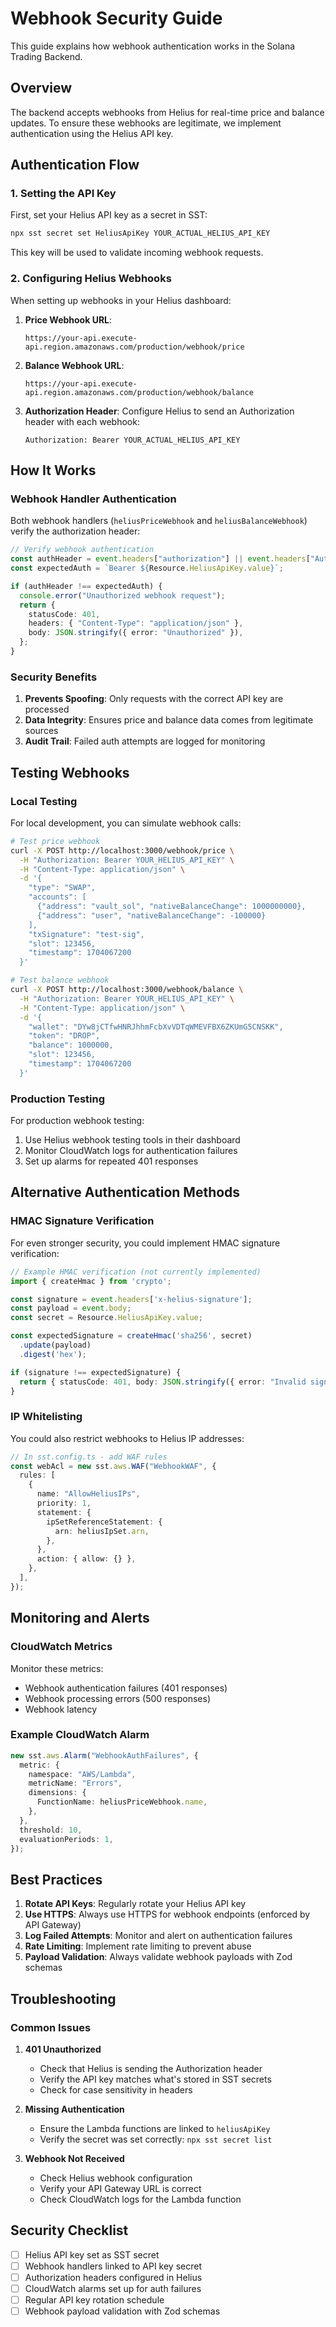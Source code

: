 # Webhook Security Guide

This guide explains how webhook authentication works in the Solana Trading Backend.

## Overview

The backend accepts webhooks from Helius for real-time price and balance updates. To ensure these webhooks are legitimate, we implement authentication using the Helius API key.

## Authentication Flow

### 1. Setting the API Key

First, set your Helius API key as a secret in SST:

```bash
npx sst secret set HeliusApiKey YOUR_ACTUAL_HELIUS_API_KEY
```

This key will be used to validate incoming webhook requests.

### 2. Configuring Helius Webhooks

When setting up webhooks in your Helius dashboard:

1. **Price Webhook URL**: 
   ```
   https://your-api.execute-api.region.amazonaws.com/production/webhook/price
   ```

2. **Balance Webhook URL**:
   ```
   https://your-api.execute-api.region.amazonaws.com/production/webhook/balance
   ```

3. **Authorization Header**:
   Configure Helius to send an Authorization header with each webhook:
   ```
   Authorization: Bearer YOUR_ACTUAL_HELIUS_API_KEY
   ```

## How It Works

### Webhook Handler Authentication

Both webhook handlers (`heliusPriceWebhook` and `heliusBalanceWebhook`) verify the authorization header:

```typescript
// Verify webhook authentication
const authHeader = event.headers["authorization"] || event.headers["Authorization"];
const expectedAuth = `Bearer ${Resource.HeliusApiKey.value}`;

if (authHeader !== expectedAuth) {
  console.error("Unauthorized webhook request");
  return {
    statusCode: 401,
    headers: { "Content-Type": "application/json" },
    body: JSON.stringify({ error: "Unauthorized" }),
  };
}
```

### Security Benefits

1. **Prevents Spoofing**: Only requests with the correct API key are processed
2. **Data Integrity**: Ensures price and balance data comes from legitimate sources
3. **Audit Trail**: Failed auth attempts are logged for monitoring

## Testing Webhooks

### Local Testing

For local development, you can simulate webhook calls:

```bash
# Test price webhook
curl -X POST http://localhost:3000/webhook/price \
  -H "Authorization: Bearer YOUR_HELIUS_API_KEY" \
  -H "Content-Type: application/json" \
  -d '{
    "type": "SWAP",
    "accounts": [
      {"address": "vault_sol", "nativeBalanceChange": 1000000000},
      {"address": "user", "nativeBalanceChange": -100000}
    ],
    "txSignature": "test-sig",
    "slot": 123456,
    "timestamp": 1704067200
  }'

# Test balance webhook
curl -X POST http://localhost:3000/webhook/balance \
  -H "Authorization: Bearer YOUR_HELIUS_API_KEY" \
  -H "Content-Type: application/json" \
  -d '{
    "wallet": "DYw8jCTfwHNRJhhmFcbXvVDTqWMEVFBX6ZKUmG5CNSKK",
    "token": "DROP",
    "balance": 1000000,
    "slot": 123456,
    "timestamp": 1704067200
  }'
```

### Production Testing

For production webhook testing:

1. Use Helius webhook testing tools in their dashboard
2. Monitor CloudWatch logs for authentication failures
3. Set up alarms for repeated 401 responses

## Alternative Authentication Methods

### HMAC Signature Verification

For even stronger security, you could implement HMAC signature verification:

```typescript
// Example HMAC verification (not currently implemented)
import { createHmac } from 'crypto';

const signature = event.headers['x-helius-signature'];
const payload = event.body;
const secret = Resource.HeliusApiKey.value;

const expectedSignature = createHmac('sha256', secret)
  .update(payload)
  .digest('hex');

if (signature !== expectedSignature) {
  return { statusCode: 401, body: JSON.stringify({ error: "Invalid signature" }) };
}
```

### IP Whitelisting

You could also restrict webhooks to Helius IP addresses:

```typescript
// In sst.config.ts - add WAF rules
const webAcl = new sst.aws.WAF("WebhookWAF", {
  rules: [
    {
      name: "AllowHeliusIPs",
      priority: 1,
      statement: {
        ipSetReferenceStatement: {
          arn: heliusIpSet.arn,
        },
      },
      action: { allow: {} },
    },
  ],
});
```

## Monitoring and Alerts

### CloudWatch Metrics

Monitor these metrics:
- Webhook authentication failures (401 responses)
- Webhook processing errors (500 responses)
- Webhook latency

### Example CloudWatch Alarm

```typescript
new sst.aws.Alarm("WebhookAuthFailures", {
  metric: {
    namespace: "AWS/Lambda",
    metricName: "Errors",
    dimensions: {
      FunctionName: heliusPriceWebhook.name,
    },
  },
  threshold: 10,
  evaluationPeriods: 1,
});
```

## Best Practices

1. **Rotate API Keys**: Regularly rotate your Helius API key
2. **Use HTTPS**: Always use HTTPS for webhook endpoints (enforced by API Gateway)
3. **Log Failed Attempts**: Monitor and alert on authentication failures
4. **Rate Limiting**: Implement rate limiting to prevent abuse
5. **Payload Validation**: Always validate webhook payloads with Zod schemas

## Troubleshooting

### Common Issues

1. **401 Unauthorized**
   - Check that Helius is sending the Authorization header
   - Verify the API key matches what's stored in SST secrets
   - Check for case sensitivity in headers

2. **Missing Authentication**
   - Ensure the Lambda functions are linked to `heliusApiKey`
   - Verify the secret was set correctly: `npx sst secret list`

3. **Webhook Not Received**
   - Check Helius webhook configuration
   - Verify your API Gateway URL is correct
   - Check CloudWatch logs for the Lambda function

## Security Checklist

- [ ] Helius API key set as SST secret
- [ ] Webhook handlers linked to API key secret
- [ ] Authorization headers configured in Helius
- [ ] CloudWatch alarms set up for auth failures
- [ ] Regular API key rotation schedule
- [ ] Webhook payload validation with Zod schemas 